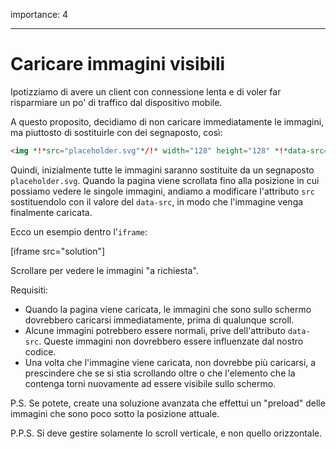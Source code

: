 importance: 4

---

# Caricare immagini visibili

Ipotizziamo di avere un client con connessione lenta e di voler far risparmiare un po' di traffico dal dispositivo mobile.

A questo proposito, decidiamo di non caricare immediatamente le immagini, ma piuttosto di sostituirle con dei segnaposto, così:

```html
<img *!*src="placeholder.svg"*/!* width="128" height="128" *!*data-src="real.jpg"*/!*>
```

Quindi, inizialmente tutte le immagini saranno sostituite da un segnaposto `placeholder.svg`. Quando la pagina viene scrollata fino alla posizione in cui possiamo vedere le singole immagini, andiamo a modificare l'attributo `src` sostituendolo con il valore del `data-src`, in modo che l'immagine venga finalmente caricata.

Ecco un esempio dentro l'`iframe`:

[iframe src="solution"]

Scrollare per vedere le immagini "a richiesta".

Requisiti:
- Quando la pagina viene caricata, le immagini che sono sullo schermo dovrebbero caricarsi immediatamente, prima di qualunque scroll.
- Alcune immagini potrebbero essere normali, prive dell'attributo `data-src`. Queste immagini non dovrebbero essere influenzate dal nostro codice.
- Una volta che l'immagine viene caricata, non dovrebbe più caricarsi, a prescindere che se si stia scrollando oltre o che l'elemento che la contenga torni nuovamente ad essere visibile sullo schermo.

P.S. Se potete, create una soluzione avanzata che effettui un "preload" delle immagini che sono poco sotto la posizione attuale.

P.P.S. Si deve gestire solamente lo scroll verticale, e non quello orizzontale.
